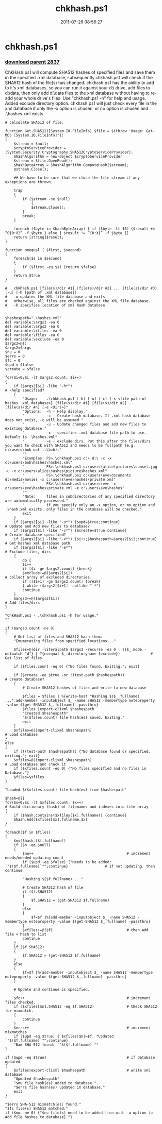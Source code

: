 ﻿---
pid:            2836
parent:         2835
children:       2837
poster:         James Gentile
title:          chkhash.ps1
date:           2011-07-26 08:56:27
description:    ChkHash.ps1 will compute SHA512 hashes of specified files and save them in the specified .xml database, subsequently chkhash.ps1 will check if the SHA512 hash of the file(s) has changed.  chkhash.ps1 has the ability to add to it's xml databases, so you can run it against your d:\ drive, add files to d:\data, then only add d:\data files to the xml database without having to re-add your whole drive's files.  Use "chkhash.ps1 -h" for help and usage. Added exclude directory option. chkhash.ps1 will just check every file in the xml database if only the -x option is chosen, or no option is chosen and .\hashes.xml exists.
format:         posh
---

# chkhash.ps1

### [download](2836.ps1) [parent](2835.md) [2837](2837.md)

ChkHash.ps1 will compute SHA512 hashes of specified files and save them in the specified .xml database, subsequently chkhash.ps1 will check if the SHA512 hash of the file(s) has changed.  chkhash.ps1 has the ability to add to it's xml databases, so you can run it against your d:\ drive, add files to d:\data, then only add d:\data files to the xml database without having to re-add your whole drive's files.  Use "chkhash.ps1 -h" for help and usage. Added exclude directory option. chkhash.ps1 will just check every file in the xml database if only the -x option is chosen, or no option is chosen and .\hashes.xml exists.

```posh
# calculate SHA512 of file.

function Get-SHA512([System.IO.FileInfo] $file = $(throw 'Usage: Get-MD5 [System.IO.FileInfo]'))
{
  	$stream = $null;
  	$cryptoServiceProvider = [System.Security.Cryptography.SHA512CryptoServiceProvider];
  	$hashAlgorithm = new-object $cryptoServiceProvider
  	$stream = $file.OpenRead();
  	$hashByteArray = $hashAlgorithm.ComputeHash($stream);
  	$stream.Close();

  	## We have to be sure that we close the file stream if any exceptions are thrown.

  	trap
  	{
   		if ($stream -ne $null)
    		{
			$stream.Close();
		}
  		break;
	}	

 	foreach ($byte in $hashByteArray) { if ($byte -lt 16) {$result += “0{0:X}” -f $byte } else { $result += “{0:X}” -f $byte }}
	return [string]$result;
}

function noequal ( $first, $second)
{
    foreach($s in $second)
    {
        if ($first -eq $s) {return $false}
    }
    return $true
}

#   chkhash.ps1 [file(s)/dir #1] [file(s)/dir #2] ... [file(s)/dir #3] [-u] [-h [path of .xml database]]
#   -u updates the XML file database and exits
#   otherwise, all files are checked against the XML file database.
#   -h specifies location of xml hash database


$hashespath=".\hashes.xml"
del variable:\args3 -ea 0
del variable:\args2 -ea 0
del variable:\xfiles -ea 0
del variable:\files -ea 0
del variable:\exclude -ea 0
$args3=@()
$args2=$args
$nu = 0
$errs = 0
$fc = 0
$upd = $false
$create = $false

for($i=0;$i -lt $args2.count; $i++)
{
    if ($args2[$i] -like "-h*")                                             # -help specified?
    {
        "Usage:    .\chkhash.ps1 [-h] [-u] [-c] [-x <file path of hashes .xml database>] [file(s)/dir #1] [file(s)/dir #2] ... [file(s)/dir #n] [-e <Dirs>]"
        "Options:  -h - Help display."
        "          -c - Create hash database. If .xml hash database does not exist, -c will be assumed."
        "          -u - Update changed files and add new files to existing database."
        "          -x - specifies .xml database file path to use. Default is .\hashes.xml"
        "          -e - exclude dirs. Put this after the files/dirs you want to check with SHA512 and needs to be fullpath (e.g. c:\users\bob not ..\bob)."
        ""
        "Examples: PS>.\chkhash.ps1 c:\ d:\ -c -x c:\users\bob\hashes\hashes.xml"
        "          PS>.\chkhash.ps1 c:\users\alice\pictures\sunset.jpg -u -x c:\users\alice\hashes\pictureshashes.xml"
        "          PS>.\chkhash.ps1 c:\users\eve\documents d:\media\movies -x c:\users\eve\hashes\private.xml"
        "          PS>.\chkhash.ps1 c:\users\eve -x c:\users\eve\hashes\private.xml -e c:\users\eve\hashes"
        ""
        "Note:     files in subdirectories of any specified directory are automatically processed."
        "          if you specify only an -x option, or no option and .\hash.xml exists, only files in the database will be checked."
        exit
    }
    if ($args2[$i] -like "-u*") {$upd=$true;continue}                       # Update and Add new files to database?
    if ($args2[$i] -like "-c*") {$create=$true;continue}                    # Create database specified?
    if ($args2[$i] -like "-x*") {$i++;$hashespath=$args2[$i];continue}      # Get hashes xml database path    
    if ($args2[$i] -like "-e*")                                             # Exclude files, dirs
    {
        do {
        $i++        
        if ($i -ge $args2.count) {break}
        $exclude+=@($args2[$i])                                             # collect array of excluded directories.
        if (($i+1) -ge $args2.count) {break}
        } while ($args2[$i+1] -notlike "-*")
        continue
    }        
    $args3+=@($args2[$i])                                                   # Add files/dirs
}

"ChkHash.ps1 - .\chkhash.ps1 -h for usage."
""

if ($args3.count -ne 0) 
{
    # Get list of files and SHA512 hash them.
    "Enumerating files from specified locations..."

    $files=@(dir -literalpath $args3 -recurse -ea 0 | ?{$_.mode -notmatch "d"} | ?{noequal $_.directoryname $exclude})              # Get list of files

    if ($files.count -eq 0) {"No files found. Exiting."; exit}

    if ($create -eq $true -or !(test-path $hashespath))                        # Create database?
    {       
        # Create SHA512 hashes of files and write to new database
    
        $files = $files | %{write-host "Hashing $($_.fullname) ...";add-member -inputobject $_ -name SHA512 -membertype noteproperty -value $(get-SHA512 $_.fullname) -passthru}
        $files |export-clixml $hashespath    
        "Created $hashespath"
        "$($files.count) file hash(es) saved. Exiting."
        exit
    }
    $xfiles=@(import-clixml $hashespath)                                # Load database
}
else
{
    if (!(test-path $hashespath)) {"No database found or specified, exiting."; exit}
    $xfiles=@(import-clixml $hashespath)                                # Load database and check it
    if ($xfiles.count -eq 0) {"No files specified and no files in Database."}
    $files=$xfiles
}

"Loaded $($xfiles.count) file hash(es) from $hashespath"
    
$hash=@{}
for($x=0;$x -lt $xfiles.count; $x++)                                    # Build dictionary (hash) of filenames and indexes into file array
{
    if ($hash.contains($xfiles[$x].fullname)) {continue}
    $hash.Add($xfiles[$x].fullname,$x)   
}
     
foreach($f in $files)
{
    $n=($hash.($f.fullname))
    if ($n -eq $null)
    {    
        $nu++                                           # increment needs/needed updating count
        if ($upd -eq $false) {"Needs to be added: `"$($f.fullname)`"";continue}                 # if not updating, then  continue
        
        "Hashing $($f.fullname) ..."
        
        # Create SHA512 hash of file
        if ($f.SHA512)
        {
            $f.SHA512 = (get-SHA512 $f.fullname)
        }
        else 
        {
            $f=$f |%{add-member -inputobject $_ -name SHA512 -membertype noteproperty -value $(get-SHA512 $_.fullname) -passthru}
        }
        $xfiles+=@($f)                                  # then add file + hash to list
        continue
    }
    if ($f.SHA512)
    {
        $f.SHA512 = (get-SHA512 $f.fullname)
    }
    else 
    {
        $f=$f |%{add-member -inputobject $_ -name SHA512 -membertype noteproperty -value $(get-SHA512 $_.fullname) -passthru}
    }
        
    # Update and continue is specified.
                                                                      
    $fc++                                               # increment files checked.
    if ($xfiles[$n].SHA512 -eq $f.SHA512)               # Check SHA512 for mixmatch.
    {
        continue
    }
    $errs++                                             # increment mixmatches
    if ($upd -eq $true) { $xfiles[$n]=$f; "Updated `"$($f.fullname)`"";continue}                                                   
    "Bad SHA-512 found: `"$($f.fullname)`""
}

if ($upd -eq $true)                                     # if database updated
{
    $xfiles|export-clixml $hashespath                   # write xml database
    "Updated $hashespath"
    "$nu file hash(es) added to database."
    "$errs file hash(es) updated in database."
    exit
}

"$errs SHA-512 mixmatch(es) found."
"$fc file(s) SHA512 matched." 
if ($nu -ne 0) {"$nu file(s) need to be added [run with -u option to Add file hashes to database]."}
```
